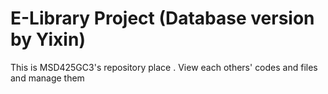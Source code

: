 # E-Library Project (Database version by Yixin)

This is MSD425GC3's repository place . View each others' codes and files and manage them

